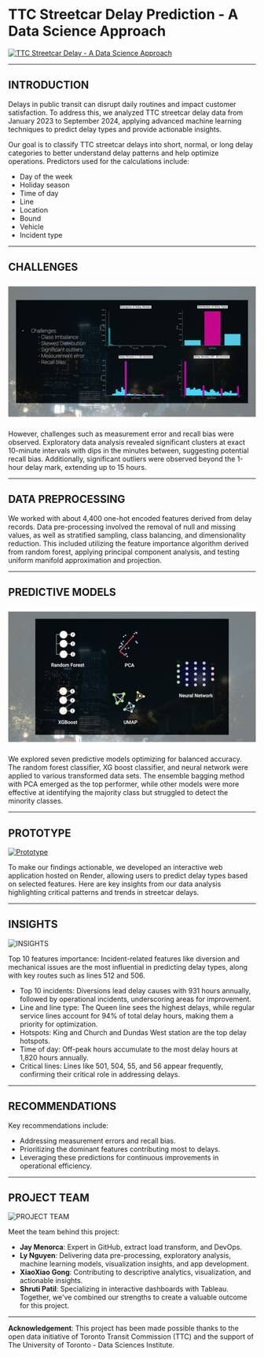 # TTC Streetcar Delay Prediction - A Data Science Approach

[![TTC Streetcar Delay - A Data Science Approach](image/Thumbnail.jpg)](https://www.youtube.com/watch?v=US7fKLYEJQg)

---
## INTRODUCTION 

Delays in public transit can disrupt daily routines and impact customer satisfaction. To address this, we analyzed TTC streetcar delay data from January 2023 to September 2024, applying advanced machine learning techniques to predict delay types and provide actionable insights.

Our goal is to classify TTC streetcar delays into short, normal, or long delay categories to better understand delay patterns and help optimize operations. Predictors used for the calculations include:

-	Day of the week
-	Holiday season
-	Time of day
-	Line
-	Location
-	Bound
-	Vehicle
-	Incident type

---
## CHALLENGES

![Challenges](<https://github.com/lee-data/TTC-streetcar-delay/blob/release/src/visualization/READ%20ME%20-%20Challenges.png>)  

However, challenges such as measurement error and recall bias were observed. Exploratory data analysis revealed significant clusters at exact 10-minute intervals with dips in the minutes between, suggesting potential recall bias. Additionally, significant outliers were observed beyond the 1-hour delay mark, extending up to 15 hours.

---
## DATA PREPROCESSING 

We worked with about 4,400 one-hot encoded features derived from delay records. Data pre-processing involved the removal of null and missing values, as well as stratified sampling, class balancing, and dimensionality reduction. This included utilizing the feature importance algorithm derived from random forest, applying principal component analysis, and testing uniform manifold approximation and projection.

---
## PREDICTIVE MODELS

![PREDICTIVE MODELS](https://github.com/lee-data/TTC-streetcar-delay/blob/release/src/visualization/README%20-%20Predictive%20models.png)

We explored seven predictive models optimizing for balanced accuracy. The random forest classifier, XG boost classifier, and neural network were applied to various transformed data sets. The ensemble bagging method with PCA emerged as the top performer, while other models were more effective at identifying the majority class but struggled to detect the minority classes.

---
## PROTOTYPE

[![Prototype](images/Prototype.png)](ttc-app.eltaydigital.com)

To make our findings actionable, we developed an interactive web application hosted on Render, allowing users to predict delay types based on selected features. Here are key insights from our data analysis highlighting critical patterns and trends in streetcar delays.

---
## INSIGHTS

![INSIGHTS](images/Insights.png)

Top 10 features importance: Incident-related features like diversion and mechanical issues are the most influential in predicting delay types, along with key routes such as lines 512 and 506.

-	Top 10 incidents: Diversions lead delay causes with 931 hours annually, followed by operational incidents, underscoring areas for improvement.
-	Line and line type: The Queen line sees the highest delays, while regular service lines account for 94% of total delay hours, making them a priority for optimization.
-	Hotspots: King and Church and Dundas West station are the top delay hotspots.
-	Time of day: Off-peak hours accumulate to the most delay hours at 1,820 hours annually.
-	Critical lines: Lines like 501, 504, 55, and 56 appear frequently, confirming their critical role in addressing delays.

---
## RECOMMENDATIONS

Key recommendations include:
-	Addressing measurement errors and recall bias.
-	Prioritizing the dominant features contributing most to delays.
-	Leveraging these predictions for continuous improvements in operational efficiency.

---
## PROJECT TEAM 

![PROJECT TEAM](images/Team.png)

Meet the team behind this project:
-	**Jay Menorca**: Expert in GitHub, extract load transform, and DevOps.
-	**Ly Nguyen**: Delivering data pre-processing, exploratory analysis, machine learning models, visualization insights, and app development.
-	**XiaoXiao Gong**: Contributing to descriptive analytics, visualization, and actionable insights.
-	**Shruti Patil**: Specializing in interactive dashboards with Tableau.
Together, we've combined our strengths to create a valuable outcome for this project.

---
**Acknowledgement**: This project has been made possible thanks to the open data initiative of Toronto Transit Commission (TTC) and the support of The University of Toronto - Data Sciences Institute.
